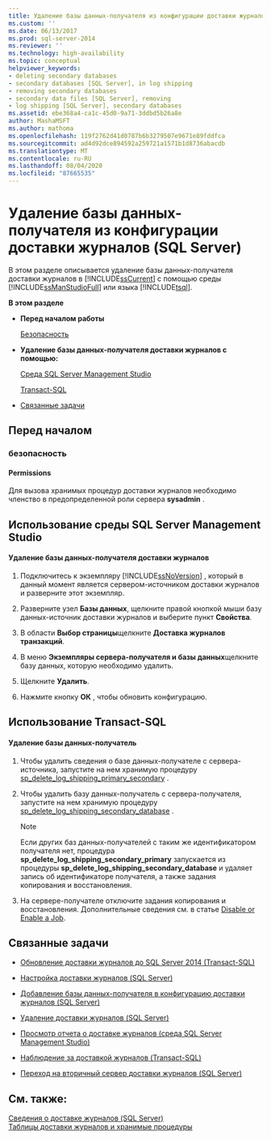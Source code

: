 ```yaml
---
title: Удаление базы данных-получателя из конфигурации доставки журналов (SQL Server) | Документы Майкрософт
ms.custom: ''
ms.date: 06/13/2017
ms.prod: sql-server-2014
ms.reviewer: ''
ms.technology: high-availability
ms.topic: conceptual
helpviewer_keywords:
- deleting secondary databases
- secondary databases [SQL Server], in log shipping
- removing secondary databases
- secondary data files [SQL Server], removing
- log shipping [SQL Server], secondary databases
ms.assetid: ebe368a4-ca1c-45d0-9a71-3ddbd5b26a8e
author: MashaMSFT
ms.author: mathoma
ms.openlocfilehash: 119f2762d41d0787b6b3279507e9671e89fddfca
ms.sourcegitcommit: ad4d92dce894592a259721a1571b1d8736abacdb
ms.translationtype: MT
ms.contentlocale: ru-RU
ms.lasthandoff: 08/04/2020
ms.locfileid: "87665535"
---
```

# <a name="remove-a-secondary-database-from-a-log-shipping-configuration-sql-server"></a>Удаление базы данных-получателя из конфигурации доставки журналов (SQL Server)
  В этом разделе описывается удаление базы данных-получателя доставки журналов в [!INCLUDE[ssCurrent](../../includes/sscurrent-md.md)] с помощью среды [!INCLUDE[ssManStudioFull](../../includes/ssmanstudiofull-md.md)] или языка [!INCLUDE[tsql](../../includes/tsql-md.md)].  
  
 **В этом разделе**  
  
-   **Перед началом работы**  
  
     [Безопасность](#Security)  
  
-   **Удаление базы данных-получателя доставки журналов с помощью:**  
  
     [Среда SQL Server Management Studio](#SSMSProcedure)  
  
     [Transact-SQL](#TsqlProcedure)  
  
-   [Связанные задачи](#RelatedTasks)  
  
##  <a name="before-you-begin"></a><a name="BeforeYouBegin"></a> Перед началом  
  
###  <a name="security"></a><a name="Security"></a> безопасность  
  
####  <a name="permissions"></a><a name="Permissions"></a> Permissions  
 Для вызова хранимых процедур доставки журналов необходимо членство в предопределенной роли сервера **sysadmin** .  
  
##  <a name="using-sql-server-management-studio"></a><a name="SSMSProcedure"></a> Использование среды SQL Server Management Studio  
  
#### <a name="to-remove-a-log-shipping-secondary-database"></a>Удаление базы данных-получателя доставки журналов  
  
1.  Подключитесь к экземпляру [!INCLUDE[ssNoVersion](../../includes/ssnoversion-md.md)] , который в данный момент является сервером-источником доставки журналов и разверните этот экземпляр.  
  
2.  Разверните узел **Базы данных**, щелкните правой кнопкой мыши базу данных-источник доставки журналов и выберите пункт **Свойства**.  
  
3.  В области **Выбор страницы**щелкните **Доставка журналов транзакций**.  
  
4.  В меню **Экземпляры сервера-получателя и базы данных**щелкните базу данных, которую необходимо удалить.  
  
5.  Щелкните **Удалить**.  
  
6.  Нажмите кнопку **ОК** , чтобы обновить конфигурацию.  
  
##  <a name="using-transact-sql"></a><a name="TsqlProcedure"></a> Использование Transact-SQL  
  
#### <a name="to-remove-a-secondary-database"></a>Удаление базы данных-получатель  
  
1.  Чтобы удалить сведения о базе данных-получателе с сервера-источника, запустите на нем хранимую процедуру [sp_delete_log_shipping_primary_secondary](/sql/relational-databases/system-stored-procedures/sp-delete-log-shipping-primary-secondary-transact-sql) .  
  
2.  Чтобы удалить базу данных-получатель с сервера-получателя, запустите на нем хранимую процедуру [sp_delete_log_shipping_secondary_database](/sql/relational-databases/system-stored-procedures/sp-delete-log-shipping-secondary-database-transact-sql) .  
  
    > [!NOTE]  
    >  Если других баз данных-получателей с таким же идентификатором получателя нет, процедура **sp_delete_log_shipping_secondary_primary** запускается из процедуры **sp_delete_log_shipping_secondary_database** и удаляет запись об идентификаторе получателя, а также задания копирования и восстановления.  
  
3.  На сервере-получателе отключите задания копирования и восстановления. Дополнительные сведения см. в статье [Disable or Enable a Job](../../ssms/agent/disable-or-enable-a-job.md).  
  
##  <a name="related-tasks"></a><a name="RelatedTasks"></a> Связанные задачи  
  
-   [Обновление доставки журналов до SQL Server 2014 &#40;Transact-SQL&#41;](upgrading-log-shipping-to-sql-server-2016-transact-sql.md)  
  
-   [Настройка доставки журналов (SQL Server)](configure-log-shipping-sql-server.md)  
  
-   [Добавление базы данных-получателя в конфигурацию доставки журналов (SQL Server)](add-a-secondary-database-to-a-log-shipping-configuration-sql-server.md)  
  
-   [Удаление доставки журналов (SQL Server)](remove-log-shipping-sql-server.md)  
  
-   [Просмотр отчета о доставке журналов (среда SQL Server Management Studio)](view-the-log-shipping-report-sql-server-management-studio.md)  
  
-   [Наблюдение за доставкой журналов (Transact-SQL)](monitor-log-shipping-transact-sql.md)  
  
-   [Переход на вторичный сервер доставки журналов (SQL Server)](fail-over-to-a-log-shipping-secondary-sql-server.md)  
  
## <a name="see-also"></a>См. также:  
 [Сведения о доставке журналов (SQL Server)](about-log-shipping-sql-server.md)   
 [Таблицы доставки журналов и хранимые процедуры](log-shipping-tables-and-stored-procedures.md)  
  
  
